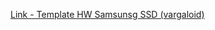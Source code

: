 [Link - Template HW Samsunsg SSD (vargaloid)](https://github.com/vargaloid/zabbix_template_samsung.ssd.smart)

